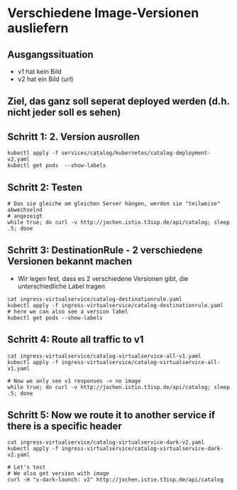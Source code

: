 # Verschiedene Image-Versionen ausliefern 

## Ausgangssituation

  * v1 hat kein Bild
  * v2 hat ein Bild (url)

## Ziel, das ganz soll seperat deployed werden (d.h. nicht jeder soll es sehen) 

## Schritt 1: 2. Version ausrollen 

```
kubectl apply -f services/catalog/kubernetes/catalog-deployment-v2.yaml 
kubectl get pods  --show-labels 
```

## Schritt 2: Testen 

```
# Das sie gleiche am gleichen Server hängen, werden sie "teilweise" abwechselnd
# angezeigt
while true; do curl -v http://jochen.istio.t3isp.de/api/catalog; sleep .5; done
```

## Schritt 3: DestinationRule - 2 verschiedene Versionen bekannt machen 

  * Wir legen fest, dass es 2 verschiedene Versionen gibt, die unterschiedliche Label tragen

```
cat ingress-virtualservice/catalog-destinationrule.yaml
kubectl apply -f ingress-virtualservice/catalog-destinationrule.yaml 
# here we can also see a version label 
kubectl get pods --show-labels 
```

## Schritt 4: Route all traffic to v1 

```
cat ingress-virtualservice/catalog-virtualservice-all-v1.yaml
kubectl apply -f ingress-virtualservice/catalog-virtualservice-all-v1.yaml
```

```
# Now we only see v1 responses -> no image
while true; do curl -v http://jochen.istio.t3isp.de/api/catalog; sleep .5; done
```

## Schritt 5: Now we route it to another service if there is a specific header 

```
cat ingress-virtualservice/catalog-virtualservice-dark-v2.yaml
kubectl apply -f ingress-virtualservice/catalog-virtualservice-dark-v2.yaml
```

```
# Let's test
# We also get version with image 
curl -H "x-dark-launch: v2" http://jochen.istio.t3isp.de/api/catalog
```
